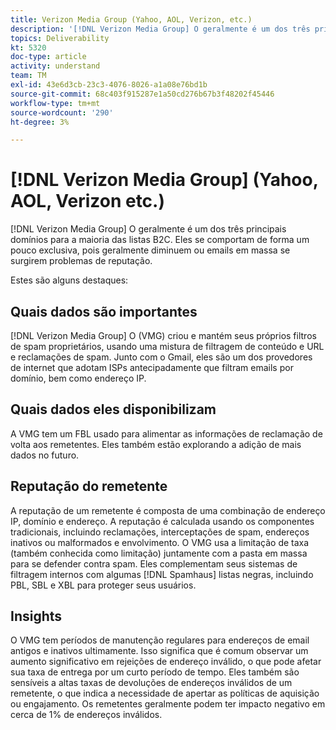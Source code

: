 ```yaml
---
title: Verizon Media Group (Yahoo, AOL, Verizon, etc.)
description: '[!DNL Verizon Media Group] O geralmente é um dos três principais domínios para a maioria das listas B2C. Eles se comportam de forma um pouco exclusiva, pois geralmente diminuem ou emails em massa se surgirem problemas de reputação.'
topics: Deliverability
kt: 5320
doc-type: article
activity: understand
team: TM
exl-id: 43e6d3cb-23c3-4076-8026-a1a08e76bd1b
source-git-commit: 68c403f915287e1a50cd276b67b3f48202f45446
workflow-type: tm+mt
source-wordcount: '290'
ht-degree: 3%

---
```


# [!DNL Verizon Media Group] (Yahoo, AOL, Verizon etc.)

[!DNL Verizon Media Group] O geralmente é um dos três principais domínios para a maioria das listas B2C. Eles se comportam de forma um pouco exclusiva, pois geralmente diminuem ou emails em massa se surgirem problemas de reputação.

Estes são alguns destaques:

## Quais dados são importantes

[!DNL Verizon Media Group] O (VMG) criou e mantém seus próprios filtros de spam proprietários, usando uma mistura de filtragem de conteúdo e URL e reclamações de spam. Junto com o Gmail, eles são um dos provedores de internet que adotam ISPs antecipadamente que filtram emails por domínio, bem como endereço IP.

## Quais dados eles disponibilizam

A VMG tem um FBL usado para alimentar as informações de reclamação de volta aos remetentes. Eles também estão explorando a adição de mais dados no futuro.

## Reputação do remetente

A reputação de um remetente é composta de uma combinação de endereço IP, domínio e endereço. A reputação é calculada usando os componentes tradicionais, incluindo reclamações, interceptações de spam, endereços inativos ou malformados e envolvimento. O VMG usa a limitação de taxa (também conhecida como limitação) juntamente com a pasta em massa para se defender contra spam. Eles complementam seus sistemas de filtragem internos com algumas [!DNL Spamhaus] listas negras, incluindo PBL, SBL e XBL para proteger seus usuários.

## Insights

O VMG tem períodos de manutenção regulares para endereços de email antigos e inativos ultimamente. Isso significa que é comum observar um aumento significativo em rejeições de endereço inválido, o que pode afetar sua taxa de entrega por um curto período de tempo. Eles também são sensíveis a altas taxas de devoluções de endereços inválidos de um remetente, o que indica a necessidade de apertar as políticas de aquisição ou engajamento. Os remetentes geralmente podem ter impacto negativo em cerca de 1% de endereços inválidos.
